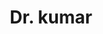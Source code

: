 ---
layout: doctor
profilePic : undefined
title: Dr. kumar
specialties: ENT
description: undefined
yearsOfExp: undefined
location: Srinagar
contact: undefined
hospitalName: Aamina Hospital Created By Sridhar
avl_days:  Chanapora Bypass Rd, Gulshan Nagar, Chanpora, Srinagar, Jammu and Kashmir 190015
_id: 66965239a240325279c30ae1
---